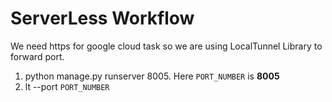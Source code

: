# ServerLess Workflow

We need https for google cloud task so we are using LocalTunnel Library to forward port.

1) python manage.py runserver 8005. Here `PORT_NUMBER` is **8005**
2) lt --port `PORT_NUMBER`
